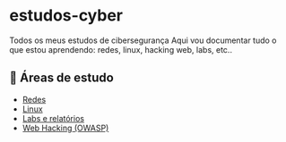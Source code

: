 # estudos-cyber
Todos os meus estudos de cibersegurança
Aqui vou documentar tudo o que estou aprendendo: redes, linux, hacking web, labs, etc..

## 🔧 Áreas de estudo

- [Redes](./redes/redes-basicas.md)
- [Linux](./linux/comandos-uteis.md)
- [Labs e relatórios](./labs/tryhackme/)
- [Web Hacking (OWASP)](./web-hacking/owasp-top10.md)
